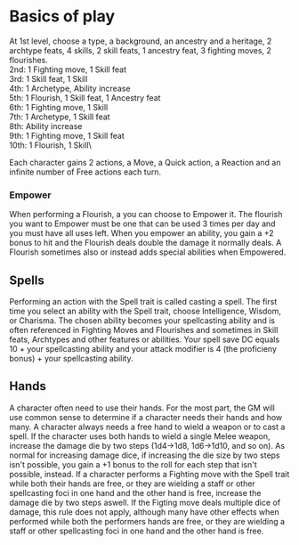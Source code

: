 # Basics of play
At 1st level, choose a type, a background, an ancestry and a heritage, 2 archtype feats, 4 skills, 2 skill feats, 1 ancestry feat, 3 fighting moves, 2 flourishes.\
2nd: 1 Fighting move, 1 Skill feat\
3rd: 1 Skill feat, 1 Skill\
4th: 1 Archetype, Ability increase\
5th: 1 Flourish, 1 Skill feat, 1 Ancestry feat\
6th: 1 Fighting move\, 1 Skill\
7th: 1 Archetype, 1 Skill feat\
8th: Ability increase\
9th: 1 Fighting move, 1 Skill feat\
10th: 1 Flourish, 1 Skill\

Each character gains 2 actions, a Move, a Quick action, a Reaction and an infinite number of Free actions each turn.

### Empower
When performing a Flourish, a you can choose to Empower it. The flourish you want to Empower must be one that can be used 3 times per day and you must have all uses left. When you empower an ability, you gain a +2 bonus to hit and the Flourish deals double the damage it normally deals. A Flourish sometimes also or instead adds special abilities when Empowered.

## Spells 
Performing an action with the Spell trait is called casting a spell. The first time you select an ability with the Spell trait, choose Intelligence, Wisdom, or Charisma. The chosen ability becomes your spellcasting ability and is often referenced in Fighting Moves and Flourishes and sometimes in Skill feats, Archtypes and other features or abilities. Your spell save DC equals 10 + your spellcasting ability and your attack modifier is 4 (the proficieny bonus) + your spellcasting ability.

## Hands
A character often need to use their hands. For the most part, the GM will use common sense to determine if a character needs their hands and how many. A character always needs a free hand to wield a weapon or to cast a spell. If the character uses both hands to wield a single Melee weapon, increase the damage die by two steps (1d4->1d8, 1d6->1d10, and so on). As normal for increasing damage dice, if increasing the die size by two steps isn't possible, you gain a +1 bonus to the roll for each step that isn't possible, instead. If a character performs a Fighting move with the Spell trait while both their hands are free, or they are wielding a staff or other spellcasting foci in one hand and the other hand is free, increase the damage die by two steps aswell. If the Figting move deals multiple dice of damage, this rule does not apply, although many have other effects when performed while both the performers hands are free, or they are wielding a staff or other spellcasting foci in one hand and the other hand is free.